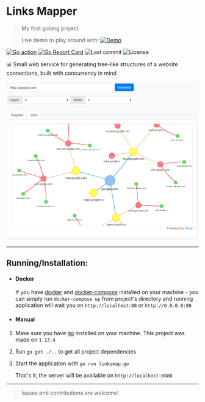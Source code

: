 # Links Mapper 

> My first golang project

> Live demo to play around with: [![Demo](https://img.shields.io/website?down_message=DOWN%3A%28&label=Live%20demo&up_message=UP&url=http%3A%2F%2Flinksmap.stasb.ru%2F)](http://linksmap.stasb.ru/)


[![Go action](https://github.com/godstanis/linksmap/workflows/Go/badge.svg)](https://github.com/godstanis/linksmap/actions?query=workflow%3AGo)
[![Go Report Card](https://goreportcard.com/badge/github.com/godstanis/linksmap)](https://goreportcard.com/report/github.com/godstanis/linksmap)
![Last commit](https://img.shields.io/github/last-commit/godstanis/linksmap)
![License](https://img.shields.io/github/license/godstanis/linksmap)

:bar_chart: Small web service for generating tree-like structures of a website connections, built with concurrency in mind

![Application preview image](.github/screenshots/app-running-google-tree.png)

<hr>

## Running/Installation:

- #### Docker
  If you have [docker](https://www.docker.com/) and [docker-compose](https://docs.docker.com/compose/) installed on your machine - you can simply run `docker-compose up` from project's directory and running application will wait you on `http://localhost:80` or `http://0.0.0.0:80`

- #### Manual

1. Make sure you have [go](https://golang.org/) installed on your machine. This project was made on `1.13.4`
2. Run `go get ./..` to get all project dependencies
3. Start the application with `go run linksmap.go`

    That's it, the server will be available on `http://localhost:8080`

<hr>

> Issues and contributions are welcome!
